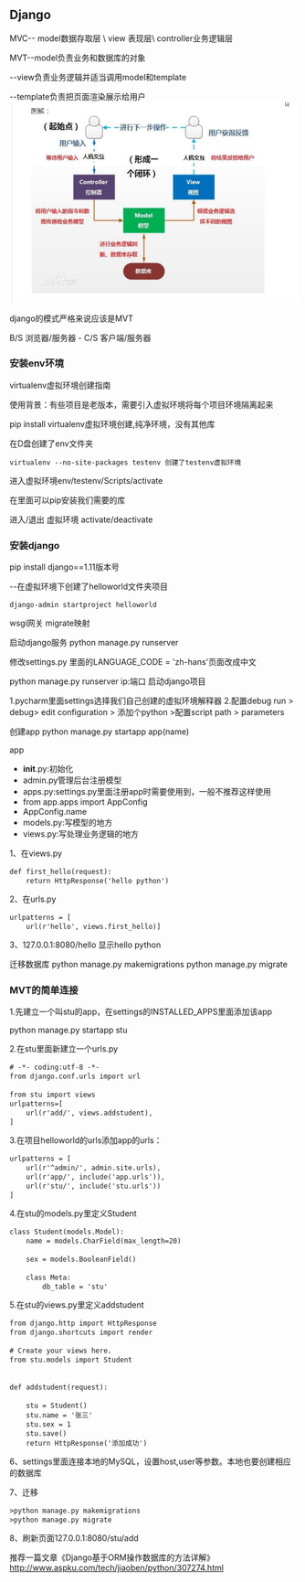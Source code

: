 ## Django

MVC-- model数据存取层 \ view 表现层\ controller业务逻辑层

MVT--model负责业务和数据库的对象

   --view负责业务逻辑并适当调用model和template

   --template负责把页面渲染展示给用户
![](https://github.com/jiejuepy/knowledgepoints/blob/master/pictures/MVT.jpg)

django的模式严格来说应该是MVT

B/S 浏览器/服务器 - C/S 客户端/服务器

### 安装env环境
virtualenv虚拟环境创建指南

使用背景：有些项目是老版本，需要引入虚拟环境将每个项目环境隔离起来

pip install virtualenv虚拟环境创建,纯净环境，没有其他库

在D盘创建了env文件夹
```
virtualenv --no-site-packages testenv 创建了testenv虚拟环境
```
进入虚拟环境env/testenv/Scripts/activate

在里面可以pip安装我们需要的库

进入/退出 虚拟环境 activate/deactivate

### 安装django
pip install django==1.11版本号

--在虚拟环境下创建了helloworld文件夹项目
```
django-admin startproject helloworld 
```
wsgi网关
migrate映射

启动django服务
python manage.py runserver

修改settings.py 里面的LANGUAGE_CODE = 'zh-hans'页面改成中文

python manage.py runserver ip:端口 启动django项目

1.pycharm里面settings选择我们自己创建的虚拟环境解释器
2.配置debug
run > debug> edit configuration > 添加个python >配置script path > parameters

创建app
python manage.py startapp app(name)

app
* __init__.py:初始化
* admin.py管理后台注册模型
* apps.py:settings.py里面注册app时需要使用到，一般不推荐这样使用
* from app.apps import AppConfig
* AppConfig.name
* models.py:写模型的地方
* views.py:写处理业务逻辑的地方


1、在views.py
```
def first_hello(request):
    return HttpResponse('hello python')
```
2、在urls.py
```
urlpatterns = [
    url(r'hello', views.first_hello)]
```
3、127.0.0.1:8080/hello 显示hello python

迁移数据库
python manage.py makemigrations
python manage.py migrate

### MVT的简单连接
1.先建立一个叫stu的app，在settings的INSTALLED_APPS里面添加该app

python manage.py startapp stu

2.在stu里面新建立一个urls.py
```
# -*- coding:utf-8 -*-
from django.conf.urls import url

from stu import views
urlpatterns=[
    url(r'add/', views.addstudent),
]
```

3.在项目helloworld的urls添加app的urls：
```
urlpatterns = [
    url(r'^admin/', admin.site.urls),
    url(r'app/', include('app.urls')),
    url(r'stu/', include('stu.urls'))
]
```

4.在stu的models.py里定义Student
```
class Student(models.Model):
    name = models.CharField(max_length=20)

    sex = models.BooleanField()

    class Meta:
        db_table = 'stu'
```

5.在stu的views.py里定义addstudent
```
from django.http import HttpResponse
from django.shortcuts import render

# Create your views here.
from stu.models import Student


def addstudent(request):

    stu = Student()
    stu.name = '张三'
    stu.sex = 1
    stu.save()
    return HttpResponse('添加成功')
```

6、settings里面连接本地的MySQL，设置host,user等参数。本地也要创建相应的数据库

7、迁移
```
>python manage.py makemigrations
>python manage.py migrate
```

8、刷新页面127.0.0.1:8080/stu/add

推荐一篇文章《Django基于ORM操作数据库的方法详解》http://www.aspku.com/tech/jiaoben/python/307274.html